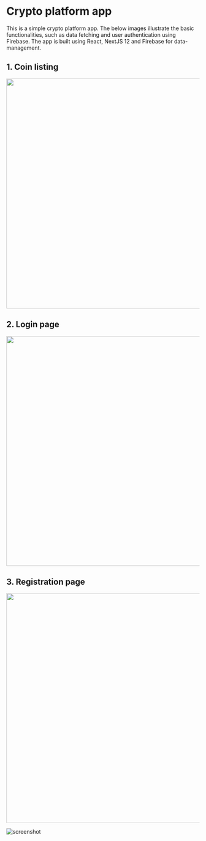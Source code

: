 # Crypto platform app

This is a simple crypto platform app. The below images illustrate the basic functionalities, such as data fetching and user authentication using Firebase. The app is built using React, NextJS 12 and Firebase for data-management.

## 1. Coin listing
<img src="https://github.com/jurij-bozic/crypto-platform/assets/48452688/21cdcf13-1d1a-45cb-88b2-18ad21aad8af" width="600" />

## 2. Login page
<img src="https://github.com/jurij-bozic/crypto-platform/assets/48452688/06a10035-c378-41df-afb1-c8a6fc515caa" width="600" />

## 3. Registration page
<img src="https://github.com/jurij-bozic/crypto-platform/assets/48452688/b2902cdb-bad6-4b69-9b79-d66f046ab753" width="600" />

![screenshot](crypto_platform_01)
